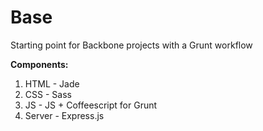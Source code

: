 # Base

Starting point for Backbone projects with a Grunt workflow

__Components:__

1. HTML - Jade
2. CSS - Sass
3. JS - JS + Coffeescript for Grunt
4. Server - Express.js